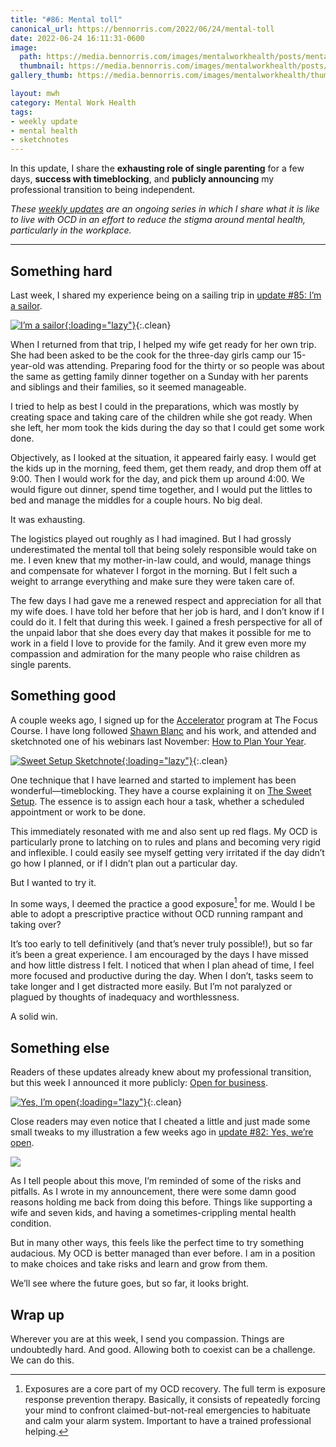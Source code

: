 ```yaml
---
title: "#86: Mental toll"
canonical_url: https://bennorris.com/2022/06/24/mental-toll
date: 2022-06-24 16:11:31-0600
image: 
  path: https://media.bennorris.com/images/mentalworkhealth/posts/mental-toll.jpg
  thumbnail: https://media.bennorris.com/images/mentalworkhealth/posts/thumbnails/mental-toll.jpg
gallery_thumb: https://media.bennorris.com/images/mentalworkhealth/thumbs/mental-toll.jpg

layout: mwh
category: Mental Work Health
tags:
- weekly update
- mental health
- sketchnotes
---
```


In this update, I share the **exhausting role of single parenting** for a few days, **success with timeblocking**, and **publicly announcing** my professional transition to being independent.

_These [weekly updates](https://bennorris.com/tags/weekly-update/) are an ongoing series in which I share what it is like to live with OCD in an effort to reduce the stigma around mental health, particularly in the workplace._

***


## Something hard

Last week, I shared my experience being on a sailing trip in [update #85: I’m a sailor](https://bennorris.com/2022/06/17/im-a-sailor).

[![I’m a sailor](https://media.bennorris.com/images/mentalworkhealth/posts/i’m-a-sailor.jpg){:loading="lazy"}](https://bennorris.com/2022/06/17/im-a-sailor){:.clean}

When I returned from that trip, I helped my wife get ready for her own trip. She had been asked to be the cook for the three-day girls camp our 15-year-old was attending. Preparing food for the thirty or so people was about the same as getting family dinner together on a Sunday with her parents and siblings and their families, so it seemed manageable.

I tried to help as best I could in the preparations, which was mostly by creating space and taking care of the children while she got ready. When she left, her mom took the kids during the day so that I could get some work done.

Objectively, as I looked at the situation, it appeared fairly easy. I would get the kids up in the morning, feed them, get them ready, and drop them off at 9:00. Then I would work for the day, and pick them up around 4:00. We would figure out dinner, spend time together, and I would put the littles to bed and manage the middles for a couple hours. No big deal.

It was exhausting.

The logistics played out roughly as I had imagined. But I had grossly underestimated the mental toll that being solely responsible would take on me. I even knew that my mother-in-law could, and would, manage things and compensate for whatever I forgot in the morning. But I felt such a weight to arrange everything and make sure they were taken care of.

The few days I had gave me a renewed respect and appreciation for all that my wife does. I have told her before that her job is hard, and I don’t know if I could do it. I felt that during this week. I gained a fresh perspective for all of the unpaid labor that she does every day that makes it possible for me to work in a field I love to provide for the family. And it grew even more my compassion and admiration for the many people who raise children as single parents.


## Something good

A couple weeks ago, I signed up for the [Accelerator](https://thefocuscourse.com/accelerator/) program at The Focus Course. I have long followed [Shawn Blanc](https://shawnblanc.net) and his work, and attended and sketchnoted one of his webinars last November: [How to Plan Your Year](https://bennorris.com/2021/11/16/how-to-plan-your-year-sketchnotes).

[![Sweet Setup Sketchnote](https://media.bennorris.com/images/sketchnotable/general/sweet-setup-plan-year-nov-2021-01.jpg){:loading="lazy"}](https://bennorris.com/2021/11/16/how-to-plan-your-year-sketchnotes){:.clean}

One technique that I have learned and started to implement has been wonderful—timeblocking. They have a course explaining it on [The Sweet Setup](https://thesweetsetup.com/time/). The essence is to assign each hour a task, whether a scheduled appointment or work to be done.

This immediately resonated with me and also sent up red flags. My OCD is particularly prone to latching on to rules and plans and becoming very rigid and inflexible. I could easily see myself getting very irritated if the day didn’t go how I planned, or if I didn’t plan out a particular day.

But I wanted to try it.

In some ways, I deemed the practice a good exposure[^1] for me. Would I be able to adopt a prescriptive practice without OCD running rampant and taking over?

It’s too early to tell definitively (and that’s never truly possible!), but so far it’s been a great experience. I am encouraged by the days I have missed and how little distress I felt. I noticed that when I plan ahead of time, I feel more focused and productive during the day. When I don’t, tasks seem to take longer and I get distracted more easily. But I’m not paralyzed or plagued by thoughts of inadequacy and worthlessness.

A solid win.


## Something else

Readers of these updates already knew about my professional transition, but this week I announced it more publicly: [Open for business](https://bennorris.com/2022/06/23/open-for-business).

[![Yes, I’m open](https://media.bennorris.com/images/posts/yes-im-open.jpg){:loading="lazy"}](https://bennorris.com/2022/06/23/open-for-business){:.clean}

Close readers may even notice that I cheated a little and just made some small tweaks to my illustration a few weeks ago in [update #82: Yes, we’re open](https://bennorris.com/2022/05/20/yes-were-open).

[![](https://media.bennorris.com/images/mentalworkhealth/posts/yes-we’re-open.jpg)](https://bennorris.com/2022/05/20/yes-were-open)

As I tell people about this move, I’m reminded of some of the risks and pitfalls. As I wrote in my announcement, there were some damn good reasons holding me back from doing this before. Things like supporting a wife and seven kids, and having a sometimes-crippling mental health condition.

But in many other ways, this feels like the perfect time to try something audacious. My OCD is better managed than ever before. I am in a position to make choices and take risks and learn and grow from them.

We’ll see where the future goes, but so far, it looks bright.


## Wrap up

Wherever you are at this week, I send you compassion. Things are undoubtedly hard. And good. Allowing both to coexist can be a challenge. We can do this.


[^1]: Exposures are a core part of my OCD recovery. The full term is exposure response prevention therapy. Basically, it consists of repeatedly forcing your mind to confront claimed-but-not-real emergencies to habituate and calm your alarm system. Important to have a trained professional helping.

